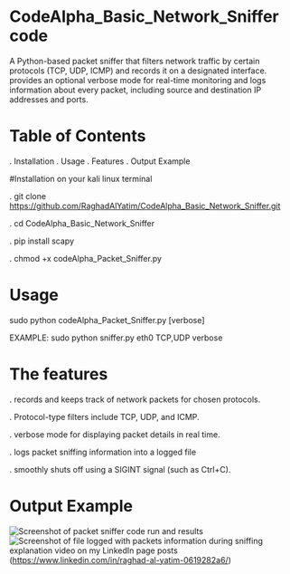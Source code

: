 # CodeAlpha_Basic_Network_Sniffer code
A Python-based packet sniffer that filters network traffic by certain protocols (TCP, UDP, ICMP) and records it on a designated interface. provides an optional verbose mode for real-time monitoring and logs information about every packet, including source and destination IP addresses and ports.

# Table of Contents
. Installation
. Usage
. Features
. Output Example

#Installation
on your kali linux terminal

. git clone https://github.com/RaghadAlYatim/CodeAlpha_Basic_Network_Sniffer.git

. cd CodeAlpha_Basic_Network_Sniffer

. pip install scapy

. chmod +x codeAlpha_Packet_Sniffer.py

# Usage
sudo python codeAlpha_Packet_Sniffer.py <interface> <protocols> [verbose]

EXAMPLE: sudo python sniffer.py eth0 TCP,UDP verbose

# The features
. records and keeps track of network packets for chosen protocols.

. Protocol-type filters include TCP, UDP, and ICMP.

. verbose mode for displaying packet details in real time.

. logs packet sniffing information into a logged file

. smoothly shuts off using a SIGINT signal (such as Ctrl+C).

# Output Example
![Screenshot of packet sniffer code run and results](https://github.com/user-attachments/assets/db339cba-6c45-4804-b0b6-30df8e1c0984)
![Screenshot of file logged with packets information during sniffing](https://github.com/user-attachments/assets/59c9d17b-c3bf-4bd7-a8fe-9e0e62bbd708)
explanation video on my LinkedIn page posts (https://www.linkedin.com/in/raghad-al-yatim-0619282a6/)
